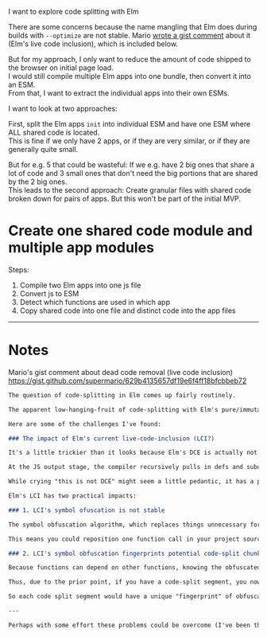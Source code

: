 I want to explore code splitting with Elm

There are some concerns because the name mangling that Elm does during builds with `--optimize` are not stable.
Mario [wrote a gist comment](https://gist.github.com/supermario/629b4135657df19e6f4ff18bfcbbeb72) about it (Elm's live code inclusion), which is included below.

But for my approach, I only want to reduce the amount of code shipped to the browser on initial page load.  
I would still compile multiple Elm apps into one bundle, then convert it into an ESM.  
From that, I want to extract the individual apps into their own ESMs.

I want to look at two approaches: 

First, split the Elm apps `init` into individual ESM and have one ESM where ALL shared code is located.  
This is fine if we only have 2 apps, or if they are very similar, or if they are generally quite small.

But for e.g. 5 that could be wasteful: If we e.g. have 2 big ones that share a lot of code and 3 small ones that don't need the big portions that are shared by the 2 big ones.  
This leads to the second approach: Create granular files with shared code broken down for pairs of apps. But this won't be part of the initial MVP.

# Create one shared code module and multiple app modules

Steps:

1. Compile two Elm apps into one js file
2. Convert js to ESM
3. Detect which functions are used in which app
4. Copy shared code into one file and distinct code into the app files



---

# Notes

Mario's gist comment about dead code removal (live code inclusion) https://gist.github.com/supermario/629b4135657df19e6f4ff18bfcbbeb72

```md
The question of code-splitting in Elm comes up fairly routinely.

The apparent low-hanging-fruit of code-splitting with Elm's pure/immutable philosophy has led me to explore this a few times with my compiler work on [Lamdera](https://lamdera.com). 

Here are some of the challenges I've found:

### The impact of Elm's current live-code-inclusion (LCI?)

It's a little trickier than it looks because Elm's DCE is actually not DCE (dead code elimination) at all, it's LCI (live code inclusion).

At the JS output stage, the compiler recursively pulls in defs and subdefs for only the things that are actually part of the project as it writes out everything used by `main` down.

While crying "this is not DCE" might seem a little pedantic, it has a practical impact on code-splitting for which saying "DCE" wouldn't make any sense, so I'll call it "LCI" for the purpose of explaining further.

Elm's LCI has two practical impacts:

### 1. LCI's symbol ofuscation is not stable

The symbol obfuscation algorithm, which replaces things unnecessary for runtime, like `myCustomRecordFieldName` or `myMeaningfulFunctionName` with something like `r` or `aP` (starting at `a` and going upwards to `ZZZ`), happens alongside the live-code-including output process. 

This means you could reposition one function call in your project source, re-compile, and end up with a completely different obfuscation set in Javascript.

### 2. LCI's symbol obfuscation fingerprints potential code-split chunks uniquely

Because functions can depend on other functions, knowing the obfuscated name of those functions, especially the commonly re-used ones from core, is important – otherwise, how do you know what to call? 

Thus, due to the prior point, if you have a code-split segment, you now can't re-use that with any other project without also retaining some knowledge of what the symbol obfuscation mapping was. Any sub-segments cannot do so either, all the way down. 

So each code split segment would have a unique "fingerprint" of obfuscation making it's "just re-use it" utility problematic.

---

Perhaps with some effort these problems could be overcome (I've been thinking about whether it's possible to have some sort of more stable obfuscation algorithm), but this is what prevents code-splitting being low-hanging fruit as things stand today, AFAIK!
```